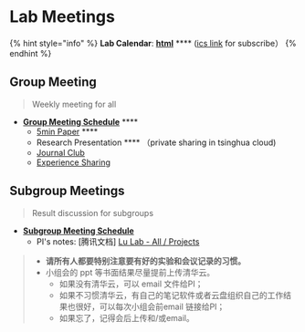 # Lab Meetings

{% hint style="info" %}
**Lab Calendar**: [**html**](https://outlook.live.com/owa/calendar/0c7950ee-9f96-427e-8229-e0fcdd915b44/ac41d38f-f582-4f44-91d7-a776ae33b6be/cid-0AFBF18A0971099A/index.html) **** ([ics link](https://docs.ncrnalab.org/docs/cal#lab-calendars) for subscribe）
{% endhint %}

## Group Meeting&#x20;

> Weekly meeting for all

* [**Group Meeting Schedule**](https://docs.qq.com/sheet/DWXBld2JXeUJYbVZa?tab=q83q4d) ****&#x20;
  * [5min Paper](https://cloud.tsinghua.edu.cn/d/9d49a35091bc41baa830/) ****&#x20;
  * Research Presentation **** （private sharing in tsinghua cloud)
  * [Journal Club](https://cloud.tsinghua.edu.cn/d/3fc850ee450b4d00b402/)&#x20;
  * [Experience Sharing](https://cloud.tsinghua.edu.cn/d/b60933af2557448594be/)&#x20;

## Subgroup Meetings

> Result discussion for subgroups

* ****[**Subgroup Meeting Schedule**](https://app.yinxiang.com/fx/16147d64-7d5f-42d3-b4da-cacea5bf28d8)****
  * PI's notes: \[腾讯文档] [Lu Lab - All / Projects](https://docs.qq.com/doc/DWUVsUWVNSU1ERWR1)&#x20;



> * **请所有人都要特别注意要有好的实验和会议记录的习惯。**
> * 小组会的 ppt 等书面结果尽量提前上传清华云。
>   * 如果没有清华云，可以 email 文件给PI；
>   * 如果不习惯清华云，有自己的笔记软件或者云盘组织自己的工作结果也很好，可以每次小组会前email 链接给PI；
>   * 如果忘了，记得会后上传和/或email。
